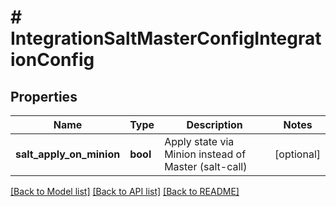 # # IntegrationSaltMasterConfigIntegrationConfig

## Properties

Name | Type | Description | Notes
------------ | ------------- | ------------- | -------------
**salt_apply_on_minion** | **bool** | Apply state via Minion instead of Master (salt-call) | [optional]

[[Back to Model list]](../../README.md#models) [[Back to API list]](../../README.md#endpoints) [[Back to README]](../../README.md)
